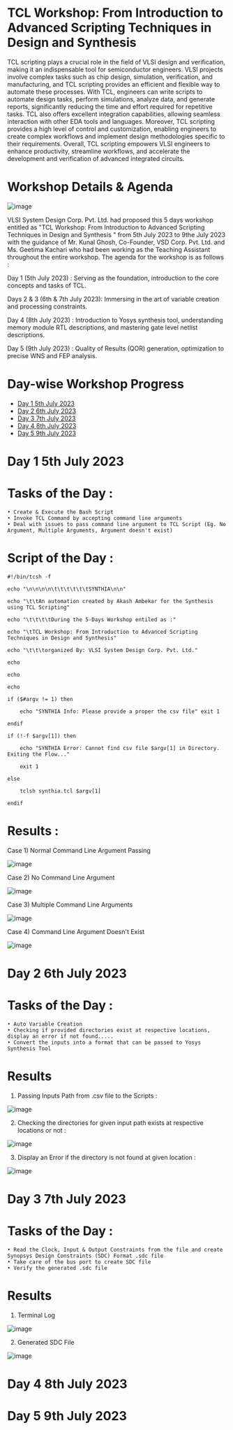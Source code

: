 # TCL Workshop: From Introduction to Advanced Scripting Techniques in Design and Synthesis

TCL scripting plays a crucial role in the field of VLSI design and verification, making it an indispensable tool for semiconductor engineers. VLSI projects involve complex tasks such as chip design, simulation, verification, and manufacturing, and TCL scripting provides an efficient and flexible way to automate these processes. With TCL, engineers can write scripts to automate design tasks, perform simulations, analyze data, and generate reports, significantly reducing the time and effort required for repetitive tasks. TCL also offers excellent integration capabilities, allowing seamless interaction with other EDA tools and languages. Moreover, TCL scripting provides a high level of control and customization, enabling engineers to create complex workflows and implement design methodologies specific to their requirements. Overall, TCL scripting empowers VLSI engineers to enhance productivity, streamline workflows, and accelerate the development and verification of advanced integrated circuits.

# Workshop Details & Agenda

![image](https://github.com/akash-ambekar/VSD-5-DAYS-TCL-SCRIPTING-WORKSHOP/assets/100372947/97e1264e-31a7-4539-a21b-639e3dd31e13)

VLSI System Design Corp. Pvt. Ltd. had proposed this 5 days workshop entitled as "TCL Workshop: From Introduction to Advanced Scripting Techniques in Design and Synthesis
" from 5th July 2023 to 9the July 2023 with the guidance of Mr. Kunal Ghosh, Co-Founder, VSD Corp. Pvt. Ltd. and Ms. Geetima Kachari who had been working as the Teaching Assistant throughout the entire workshop. The agenda for the workshop is as follows :

Day 1 (5th July 2023) : Serving as the foundation, introduction to the core concepts and tasks of TCL. 

Days 2 & 3 (6th & 7th July 2023): Immersing in the art of variable creation and processing constraints. 

Day 4 (8th July 2023) : Introduction to Yosys synthesis tool, understanding memory module RTL descriptions, and mastering gate level netlist descriptions.

Day 5 (9th July 2023) : Quality of Results (QOR) generation, optimization to precise WNS and FEP analysis.

# Day-wise Workshop Progress

- [Day 1 5th July 2023](#Day-1-5th-July-2023)
- [Day 2 6th July 2023](#Day-2-6th-July-2023)
- [Day 3 7th July 2023](#Day-3-7th-July-2023)
- [Day 4 8th July 2023](#Day-4-8th-July-2023)
- [Day 5 9th July 2023](#Day-5-9th-July-2023)

# Day 1  5th July 2023

# Tasks of the Day :

    • Create & Execute the Bash Script
    • Invoke TCL Command by accepting command line arguments
    • Deal with issues to pass command line argument to TCL Script (Eg. No Argument, Multiple Arguments, Argument doesn't exist)

# Script of the Day :


    #!/bin/tcsh -f
    
    echo "\n\n\n\n\t\t\t\t\t\tSYNTHIA\n\n"
    
    echo "\t\tAn automation created by Akash Ambekar for the Synthesis using TCL Scripting"
    
    echo "\t\t\t\tDuring the 5-Days Workshop entiled as :"
    
    echo "\tTCL Workshop: From Introduction to Advanced Scripting Techniques in Design and Synthesis"
    
    echo "\t\t\torganized By: VLSI System Design Corp. Pvt. Ltd."
    
    echo
    
    echo 
    
    echo
    
    if ($#argv != 1) then
    
        echo "SYNTHIA Info: Please provide a proper the csv file" exit 1
        
    endif
    
    if (!-f $argv[1]) then
    
        echo "SYNTHIA Error: Cannot find csv file $argv[1] in Directory. Exiting the Flow..."
        
        exit 1
        
    else
    
        tclsh synthia.tcl $argv[1]
        
    endif

# Results : 

Case 1) Normal Command Line Argument Passing

![image](https://github.com/akash-ambekar/VSD-5-DAYS-TCL-SCRIPTING-WORKSHOP/assets/100372947/b1be5101-3f8d-476d-8156-144e051716a4)

Case 2) No Command Line Argument

![image](https://github.com/akash-ambekar/VSD-5-DAYS-TCL-SCRIPTING-WORKSHOP/assets/100372947/d22920ec-11b0-4335-99c2-320b56c3575d)

Case 3) Multiple Command Line Arguments

![image](https://github.com/akash-ambekar/VSD-5-DAYS-TCL-SCRIPTING-WORKSHOP/assets/100372947/7f4373c8-3e55-4243-bc12-c193d8d39695)

Case 4) Command Line Argument Doesn't Exist

![image](https://github.com/akash-ambekar/VSD-5-DAYS-TCL-SCRIPTING-WORKSHOP/assets/100372947/566fea5d-3cd7-4902-af2a-03e406768235)


# Day 2 6th July 2023

# Tasks of the Day :

    • Auto Variable Creation
    • Checking if provided directories exist at respective locations, display an error if not found.....
    • Convert the inputs into a format that can be passed to Yosys Synthesis Tool

# Results 

1) Passing Inputs Path from .csv file to the Scripts :

![image](https://github.com/akash-ambekar/VSD-5-DAYS-TCL-SCRIPTING-WORKSHOP/assets/100372947/f6be436e-d4fa-4877-9be8-e9c02362d873)

2) Checking the directories for given input path exists at respective locations or not :

![image](https://github.com/akash-ambekar/VSD-5-DAYS-TCL-SCRIPTING-WORKSHOP/assets/100372947/e26ff860-a5f2-431c-8b68-2a8d4a3271b8)

3) Display an Error if the directory is not found at given location :

![image](https://github.com/akash-ambekar/VSD-5-DAYS-TCL-SCRIPTING-WORKSHOP/assets/100372947/ad894d25-b412-4f3d-b09c-1cd070b1e5cd)

# Day 3 7th July 2023

# Tasks of the Day :

    • Read the Clock, Input & Output Constraints from the file and create Synopsys Design Constraints (SDC) Format .sdc file
    • Take care of the bus port to create SDC file
    • Verify the generated .sdc file

# Results 

1) Terminal Log

![image](https://github.com/akash-ambekar/VSD-5-DAYS-TCL-SCRIPTING-WORKSHOP/assets/100372947/f2be94c5-21b4-4c34-a6d5-25cdb31b8e62)


2) Generated SDC File

![image](https://github.com/akash-ambekar/VSD-5-DAYS-TCL-SCRIPTING-WORKSHOP/assets/100372947/b5ce8555-2bc4-4800-9be8-966a64de2aa1)


# Day 4 8th July 2023

# Day 5 9th July 2023
